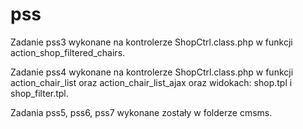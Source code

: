 # pss
Zadanie pss3 wykonane na kontrolerze ShopCtrl.class.php w funkcji action_shop_filtered_chairs.

Zadanie pss4 wykonane na kontrolerze ShopCtrl.class.php w funkcji action_chair_list oraz action_chair_list_ajax oraz widokach: shop.tpl i shop_filter.tpl.

Zadania pss5, pss6, pss7 wykonane zostały w folderze cmsms.
